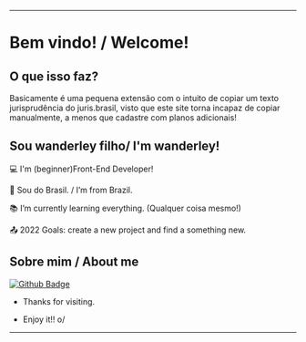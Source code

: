 ----------------------------------------------------------------------------------
# Bem vindo! / Welcome!




## O que isso faz?
Basicamente é uma pequena extensão com o intuito de copiar um texto jurisprudência do juris.brasil, visto que este site torna incapaz de copiar manualmente, a menos que cadastre com planos adicionais!

## Sou wanderley filho/ I'm wanderley!

 

:computer: I'm (beginner)Front-End Developer!

:house_with_garden: Sou do Brasil. / I’m from Brazil.

:books: I’m currently learning everything. (Qualquer coisa mesmo!)

:outbox_tray: 2022 Goals: create a new project and find a something new.

 

## Sobre mim / About me

[![Github Badge](https://img.shields.io/badge/-Github-000?style=flat-square&logo=Github&logoColor=white&link=LINK_GIT)](LINK_GIT)


- Thanks for visiting.

- Enjoy it!! o/

----------------------------------------------------------------------------------
